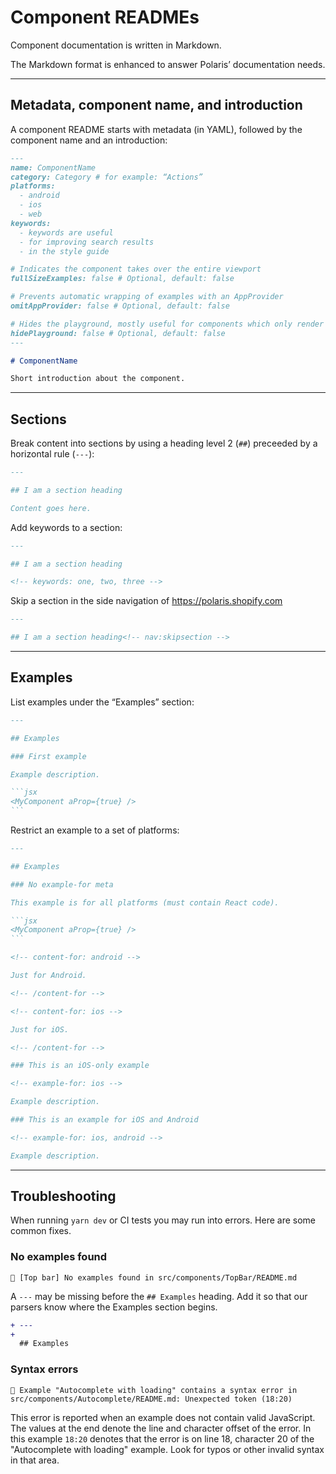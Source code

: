 # Component READMEs

Component documentation is written in Markdown.

The Markdown format is enhanced to answer Polaris’ documentation needs.

---

## Metadata, component name, and introduction

A component README starts with metadata (in YAML), followed by the component name and an introduction:

```markdown
---
name: ComponentName
category: Category # for example: “Actions”
platforms:
  - android
  - ios
  - web
keywords:
  - keywords are useful
  - for improving search results
  - in the style guide

# Indicates the component takes over the entire viewport
fullSizeExamples: false # Optional, default: false

# Prevents automatic wrapping of examples with an AppProvider
omitAppProvider: false # Optional, default: false

# Hides the playground, mostly useful for components which only render in an embedded app context that don’t have a matching React source
hidePlayground: false # Optional, default: false
---

# ComponentName

Short introduction about the component.
```

---

## Sections

Break content into sections by using a heading level 2 (`##`) preceeded by a horizontal rule (`---`):

```markdown
---

## I am a section heading

Content goes here.
```

Add keywords to a section:

```markdown
---

## I am a section heading

<!-- keywords: one, two, three -->
```

Skip a section in the side navigation of <https://polaris.shopify.com>

```markdown
---

## I am a section heading<!-- nav:skipsection -->
```

---

## Examples

List examples under the “Examples” section:

````markdown
---

## Examples

### First example

Example description.

```jsx
<MyComponent aProp={true} />
```
````

Restrict an example to a set of platforms:

````markdown
---

## Examples

### No example-for meta

This example is for all platforms (must contain React code).

```jsx
<MyComponent aProp={true} />
```

<!-- content-for: android -->

Just for Android.

<!-- /content-for -->

<!-- content-for: ios -->

Just for iOS.

<!-- /content-for -->

### This is an iOS-only example

<!-- example-for: ios -->

Example description.

### This is an example for iOS and Android

<!-- example-for: ios, android -->

Example description.
````

---

## Troubleshooting

When running `yarn dev` or CI tests you may run into errors.
Here are some common fixes.

### No examples found

```console
🚨 [Top bar] No examples found in src/components/TopBar/README.md
```

A `---` may be missing before the `## Examples` heading. Add it so that our parsers know where the Examples section begins.

```diff
+ ---
+
  ## Examples
```

### Syntax errors

```console
🚨 Example "Autocomplete with loading" contains a syntax error in src/components/Autocomplete/README.md: Unexpected token (18:20)
```

This error is reported when an example does not contain valid JavaScript. The values at the end denote the line and character offset of the error. In this example `18:20` denotes that the error is on line 18, character 20 of the "Autocomplete with loading" example. Look for typos or other invalid syntax in that area.
